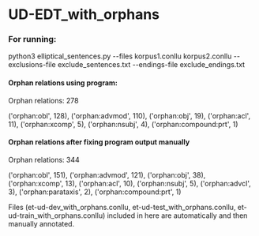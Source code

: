# UD-EDT_with_orphans

### For running:

python3 elliptical_sentences.py --files korpus1.conllu korpus2.conllu --exclusions-file exclude_sentences.txt --endings-file exclude_endings.txt

#### Orphan relations using program:

Orphan relations: 278

('orphan:obl', 128), ('orphan:advmod', 110), ('orphan:obj', 19), ('orphan:acl', 11), ('orphan:xcomp', 5), ('orphan:nsubj', 4), ('orphan:compound:prt', 1)


#### Orphan relations after fixing program output manually

Orphan relations: 344

('orphan:obl', 151), ('orphan:advmod', 121), ('orphan:obj', 38), ('orphan:xcomp', 13), ('orphan:acl', 10), ('orphan:nsubj', 5), ('orphan:advcl', 3), ('orphan:parataxis', 2), ('orphan:compound:prt', 1)

Files (et-ud-dev_with_orphans.conllu, et-ud-test_with_orphans.conllu, et-ud-train_with_orphans.conllu) included in here are automatically and then manually annotated.
